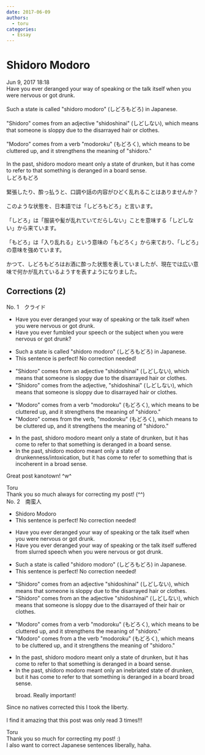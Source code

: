 ```yaml
---
date: 2017-06-09
authors:
  - toru
categories:
  - Essay
---
```


<h1 id="subject_show">Shidoro Modoro</h1>
<div class="date">Jun 9, 2017 18:18</div>
<div id="post"><div id="body_show_ori">
Have you ever deranged your way of speaking or the talk itself when you were nervous or got drunk.<br/><br/>Such a state is called "shidoro modoro" (しどろもどろ) in Japanese.<br/><br/>"Shidoro" comes from an adjective "shidoshinai" (しどしない), which means that someone is sloppy due to the disarrayed hair or clothes.<br/><br/>"Modoro" comes from a verb "modoroku" (もどろく), which means to be cluttered up, and it strengthens the meaning of "shidoro."<br/><br/>In the past, shidoro modoro meant only a state of drunken, but it has come to refer to that something is deranged in a board sense.
</div></div>

<!-- more -->

<div id="post_ja"><div id="body_show_mo">
しどろもどろ<br/><br/>緊張したり、酔っ払うと、口調や話の内容がひどく乱れることはありませんか？<br/><br/>このような状態を、日本語では「しどろもどろ」と言います。<br/><br/>「しどろ」は「服装や髪が乱れていてだらしない」ことを意味する「しどしない」から来ています。<br/><br/>「もどろ」は「入り乱れる」という意味の「もどろく」から来ており、「しどろ」の意味を強めています。<br/><br/>かつて、しどろもどろはお酒に酔った状態を表していましたが、現在では広い意味で何かが乱れているようすを表すようになりました。
</div></div>

## Corrections (2)
<div id="block"><div class="first_name"> No. 1　<span class="just_name">クライド</span></div><div id="block2">
<ul class="correction_field">
<li class="incorrect">Have you ever deranged your way of speaking or the talk itself when you were nervous or got drunk.</li>
<li class="corrected correct">
Have you ever <span class="f_blue">fumbled</span> <span class="f_blue">your speech</span> or <span class="f_blue">the subject </span>when you were nervous or got drunk<span class="f_red">?</span>
</li>
</ul>
<ul class="correction_field">
<li class="incorrect">Such a state is called "shidoro modoro" (しどろもどろ) in Japanese.</li>
<li class="corrected perfect">This sentence is perfect! No correction needed!</li>
</ul>
<ul class="correction_field">
<li class="incorrect">"Shidoro" comes from an adjective "shidoshinai" (しどしない), which means that someone is sloppy due to the disarrayed hair or clothes.</li>
<li class="corrected correct">
"Shidoro" comes from <span class="f_blue">the</span> adjective, "shidoshinai" (しどしない), which means that someone is sloppy due to disarrayed hair or clothes.
</li>
</ul>
<ul class="correction_field">
<li class="incorrect">"Modoro" comes from a verb "modoroku" (もどろく), which means to be cluttered up, and it strengthens the meaning of "shidoro."</li>
<li class="corrected correct">
"Modoro" comes from <span class="f_blue">the</span> verb, "modoroku" (もどろく), which means to be cluttered up, and it strengthens the meaning of "shidoro."
</li>
</ul>
<ul class="correction_field">
<li class="incorrect">In the past, shidoro modoro meant only a state of drunken, but it has come to refer to that something is deranged in a board sense.</li>
<li class="corrected correct">
In the past, shidoro modoro meant only a state of <span class="f_blue">drunkenness/intoxication</span>, but it has come to refer<span class="f_blue"> to something that is incoherent</span> in a <span class="f_red">broad</span> sense.
</li>
</ul>
<p class="comment_small">
 Great post kanotown! ^w^
</p>

</div><div class="name"><span class="just_name">Toru</span><br>
Thank you so much always for correcting my post! (^^)
</div>
</div>
<div id="block"><div class="first_name"> No. 2　<span class="just_name">南蛮人</span></div><div id="block2">
<ul class="correction_field">
<li class="incorrect">Shidoro Modoro</li>
<li class="corrected perfect">This sentence is perfect! No correction needed!</li>
</ul>
<ul class="correction_field">
<li class="incorrect">Have you ever deranged your way of speaking or the talk itself when you were nervous or got drunk.</li>
<li class="corrected correct">
Have you ever <span class="sline"><span class="f_red">deranged your way of speaking or the talk itself</span></span> <span class="f_blue">suffered from slurred speech</span> when you were nervous or got drunk.
</li>
</ul>
<ul class="correction_field">
<li class="incorrect">Such a state is called "shidoro modoro" (しどろもどろ) in Japanese.</li>
<li class="corrected perfect">This sentence is perfect! No correction needed!</li>
</ul>
<ul class="correction_field">
<li class="incorrect">"Shidoro" comes from an adjective "shidoshinai" (しどしない), which means that someone is sloppy due to the disarrayed hair or clothes.</li>
<li class="corrected correct">
"Shidoro" comes from <span class="sline"><span class="f_red">an</span></span> <span class="f_blue">the</span> adjective "shidoshinai" (しどしない), which means that someone is sloppy due to the disarray<span class="sline"><span class="f_red">ed</span></span> <span class="f_blue">of their</span> hair or clothes.
</li>
</ul>
<ul class="correction_field">
<li class="incorrect">"Modoro" comes from a verb "modoroku" (もどろく), which means to be cluttered up, and it strengthens the meaning of "shidoro."</li>
<li class="corrected correct">
"Modoro" comes from <span class="sline"><span class="f_red">a</span></span> <span class="f_blue">the</span> verb "modoroku" (もどろく), which means to be cluttered up, and it strengthens the meaning of "shidoro."
</li>
</ul>
<ul class="correction_field">
<li class="incorrect">In the past, shidoro modoro meant only a state of drunken, but it has come to refer to that something is deranged in a board sense.</li>
<li class="corrected correct">
In the past, shidoro modoro meant only a<span class="f_blue">n inebriated </span>state <span class="sline"><span class="f_red">of drunken</span></span>, but it has come to refer to that something is deranged in a <span class="f_red"><span class="sline">board</span></span> <span class="f_blue"><span class="f_bold">broad</span></span> sense.
<p class="correction_comment">broad. Really important!</p>
</li>
</ul>
<p class="comment_small">
 Since no natives corrected this I took the liberty.
 <br/>
 <br/>
 I find it amazing that this post was only read 3 times!!!
</p>

</div><div class="name"><span class="just_name">Toru</span><br>
Thank you so much for correcting my post! :)<br/>I also want to correct Japanese sentences liberally, haha.
</div>
</div>
